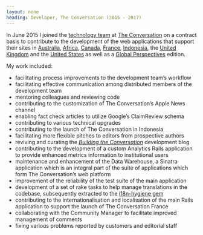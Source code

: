 ```yaml
---
layout: none
heading: Developer, The Conversation (2015 - 2017)
---
```


In June 2015 I joined the [technology
team](http://theconversation.com/au/team#technology) at [The
Conversation](http://theconversation.edu.au) on a contract basis to
contribute to the development of the web applications that support their
sites in [Australia](http://theconversation.com/au),
[Africa](http://theconversation.com/africa),
[Canada](http://theconversaion.com/ca),
[France](http://theconversation.com/fr),
[Indonesia](http://theconversation.com/id), the [United
Kingdom](http://theconversation.com/africa) and the [United
States](http://theconversation.com/us) as well as a [Global
Perspectives](http://theconversation.com/global) edition.

My work included:

-   facilitating process improvements to the development team’s workflow
-   facilitating effective communication among distributed members of
    the development team
-   mentoring colleagues and reviewing code
-   contributing to the customization of The Conversation’s Apple News
    channel
-   enabling fact check articles to utilize Google’s ClaimReview schema
-   contributing to various technical upgrades
-   contributing to the launch of The Conversation in Indonesia
-   facilitating more flexible pitches to editors from prospective
    authors
-   reviving and curating the [*Building the
    Conversation*](https://theconversation.com/columns/building-the-conversation-534)
    development blog
-   contributing to the development of a custom Analytics Rails
    application to provide enhanced metrics information to institutional
    users
-   maintenance and enhancement of the Data Warehouse, a Sinatra
    application which is an integral part of the suite of applications
    which form The Conversation’s web platform
-   improvement of the reliability of the test suite of the main
    application
-   development of a set of rake tasks to help manage translations in
    the codebase, subsequently extracted to the [i18n-hygiene
    gem](https://github.com/conversation/i18n-hygiene)
-   contributing to the internationalisation and localisation of the
    main Rails application to support the launch of The Conversation
    France
-   collaborating with the Community Manager to facilitate improved
    management of comments
-   fixing various problems reported by customers and editorial staff
